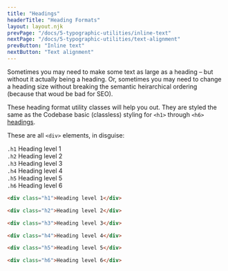 ```yaml
---
title: "Headings"
headerTitle: "Heading Formats"
layout: layout.njk
prevPage: "/docs/5-typographic-utilities/inline-text"
nextPage: "/docs/5-typographic-utilities/text-alignment"
prevButton: "Inline text"
nextButton: "Text alignment"
---
```


<p class="t-lg t-thin">Sometimes you may need to make some text as large as a heading – but without it actually being a heading. Or, sometimes you may need to change a heading size without breaking the semantic heirarchical ordering (because that woud be bad for SEO).</p>

These heading format utility classes will help you out. They are styled the same as the Codebase basic (classless) styling for `<h1>` through `<h6>` [headings](/docs/2-codebase-basics/headings).

These are all `<div>` elements, in disguise:

<div class="h1"><code>.h1</code> Heading level 1</div>

<div class="h2"><code>.h2</code> Heading level 2</div>

<div class="h3"><code>.h3</code> Heading level 3</div>

<div class="h4"><code>.h4</code> Heading level 4</div>

<div class="h5"><code>.h5</code> Heading level 5</div>

<div class="h6"><code>.h6</code> Heading level 6</div>

```html
<div class="h1">Heading level 1</div>

<div class="h2">Heading level 2</div>

<div class="h3">Heading level 3</div>

<div class="h4">Heading level 4</div>

<div class="h5">Heading level 5</div>

<div class="h6">Heading level 6</div>
```